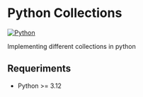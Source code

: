 # Python Collections

[![Python](https://img.shields.io/badge/Python_3.12-FFD43B?style=flat-square&logo=python&logoColor=blue)](https://www.python.org/)

Implementing different collections in python

## Requeriments

- Python >= 3.12


